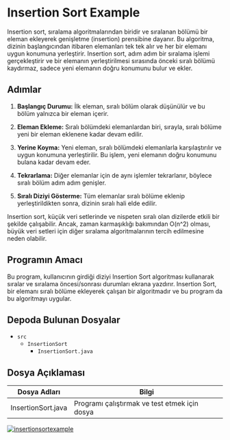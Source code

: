 # Insertion Sort Example

Insertion sort, sıralama algoritmalarından biridir ve sıralanan bölümü bir eleman ekleyerek genişletme (insertion) prensibine dayanır. Bu algoritma, dizinin başlangıcından itibaren elemanları tek tek alır ve her bir elemanı uygun konumuna yerleştirir. Insertion sort, adım adım bir sıralama işlemi gerçekleştirir ve bir elemanın yerleştirilmesi sırasında önceki sıralı bölümü kaydırmaz, sadece yeni elemanın doğru konumunu bulur ve ekler.

## Adımlar

1. **Başlangıç Durumu:**
   İlk eleman, sıralı bölüm olarak düşünülür ve bu bölüm yalnızca bir eleman içerir.

2. **Eleman Ekleme:**
   Sıralı bölümdeki elemanlardan biri, sırayla, sıralı bölüme yeni bir eleman eklenene kadar devam edilir.

3. **Yerine Koyma:**
   Yeni eleman, sıralı bölümdeki elemanlarla karşılaştırılır ve uygun konumuna yerleştirilir. Bu işlem, yeni elemanın doğru konumunu bulana kadar devam eder.

4. **Tekrarlama:**
   Diğer elemanlar için de aynı işlemler tekrarlanır, böylece sıralı bölüm adım adım genişler.

5. **Sıralı Diziyi Gösterme:**
   Tüm elemanlar sıralı bölüme eklenip yerleştirildikten sonra, dizinin sıralı hali elde edilir.

Insertion sort, küçük veri setlerinde ve nispeten sıralı olan dizilerde etkili bir şekilde çalışabilir. Ancak, zaman karmaşıklığı bakımından O(n^2) olması, büyük veri setleri için diğer sıralama algoritmalarının tercih edilmesine neden olabilir.

## Programın Amacı

Bu program, kullanıcının girdiği diziyi Insertion Sort algoritması kullanarak sıralar ve sıralama öncesi/sonrası durumları ekrana yazdırır. Insertion Sort, bir elemanı sıralı bölüme ekleyerek çalışan bir algoritmadır ve bu program da bu algoritmayı uygular.

## Depoda Bulunan Dosyalar

- `src`
  - `InsertionSort`
    - `InsertionSort.java`

## Dosya Açıklaması

| Dosya Adları                | Bilgi                                                   |
|-----------------------------|---------------------------------------------------------|
| InsertionSort.java          | Programı çalıştırmak ve test etmek için dosya           |


[![insertionsortexample](https://r.resimlink.com/ODvnGNZ2RW.png)](https://resimlink.com/ODvnGNZ2RW)
